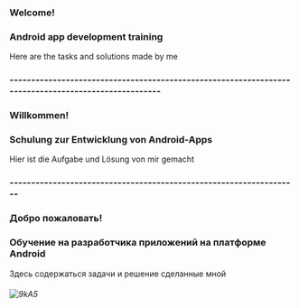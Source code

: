 ### Welcome!
### Android app development training
Here are the tasks and solutions made by me
### ----------------------------------------------------------------------------------------------------
### Willkommen!
### Schulung zur Entwicklung von Android-Apps
Hier ist die Aufgabe und Lösung von mir gemacht
### -------------------------------------------------------------------
### Добро пожаловать!
### Обучение на разработчика приложений на платформе Android
Здесь содержаться задачи и решение сделанные мной
###### ![9kA5](https://user-images.githubusercontent.com/69854595/201448079-28d50386-1f7c-4be5-a5d8-669d58fbc179.gif)
